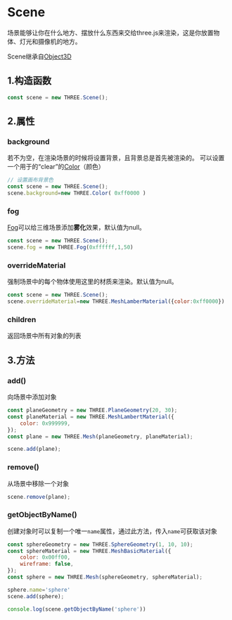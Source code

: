 # Scene

场景能够让你在什么地方、摆放什么东西来交给three.js来渲染，这是你放置物体、灯光和摄像机的地方。

Scene继承自[Object3D](../核心/01.Object3D)

## 1.构造函数

```js
const scene = new THREE.Scene();
```

## 2.属性

### background

若不为空，在渲染场景的时候将设置背景，且背景总是首先被渲染的。 可以设置一个用于的“clear”的[Color](https://threejs.org/docs/index.html#api/zh/math/Color)（颜色）

```js
// 设置画布背景色
const scene = new THREE.Scene();
scene.background=new THREE.Color( 0xff0000 )
```

### fog

[Fog](https://threejs.org/docs/?q=sce#api/zh/scenes/Fog)可以给三维场景添加**雾化**效果，默认值为null。

```js
const scene = new THREE.Scene();
scene.fog = new THREE.Fog(0xffffff,1,50)
```



### overrideMaterial

强制场景中的每个物体使用这里的材质来渲染。默认值为null。

```js
const scene = new THREE.Scene();
scene.overrideMaterial=new THREE.MeshLamberMaterial({color:0xff0000})
```



### children

返回场景中所有对象的列表



## 3.方法

### add()

向场景中添加对象

```js
const planeGeometry = new THREE.PlaneGeometry(20, 30);
const planeMaterial = new THREE.MeshLambertMaterial({
    color: 0x999999,
});
const plane = new THREE.Mesh(planeGeometry, planeMaterial);

scene.add(plane);
```



### remove()

从场景中移除一个对象

```js
scene.remove(plane);
```



### getObjectByName()

创建对象时可以复制一个唯一`name`属性，通过此方法，传入`name`可获取该对象

```js
const sphereGeometry = new THREE.SphereGeometry(1, 10, 10);
const sphereMaterial = new THREE.MeshBasicMaterial({
    color: 0x00ff00,
    wireframe: false,
});
const sphere = new THREE.Mesh(sphereGeometry, sphereMaterial);

sphere.name='sphere'
scene.add(sphere);

console.log(scene.getObjectByName('sphere'))
```















